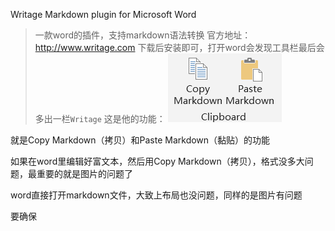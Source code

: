 Writage
Markdown plugin for Microsoft Word
> 一款word的插件，支持markdown语法转换
官方地址：<http://www.writage.com>
下载后安装即可，打开word会发现工具栏最后会多出一栏`Writage`
这是他的功能：
![功能展示](https://raw.githubusercontent.com/zzzhbr/notebook-image/master/notebook/2019/09/17/1568691527924-1568691527972.png)

就是Copy Markdown（拷贝）和Paste Markdown（黏贴）的功能

如果在word里编辑好富文本，然后用Copy Markdown（拷贝），格式没多大问题，最重要的就是图片的问题了


word直接打开markdown文件，大致上布局也没问题，同样的是图片有问题

要确保
